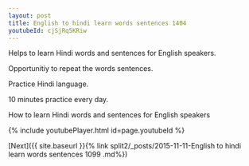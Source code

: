 ```yaml
---
layout: post
title: English to hindi learn words sentences 1404 
youtubeId: cjSjRq5KRiw
---
```

 
 
Helps to learn Hindi words and sentences for English speakers.

Opportunitiy to repeat the words sentences. 

Practice Hindi language. 
 
10 minutes practice every day. 
 
How to learn Hindi words and sentences for English speakers 
 
{% include youtubePlayer.html id=page.youtubeId %}
 
 
[Next]({{ site.baseurl }}{% link  split2/_posts/2015-11-11-English to hindi learn words sentences 1099 .md%})
 
